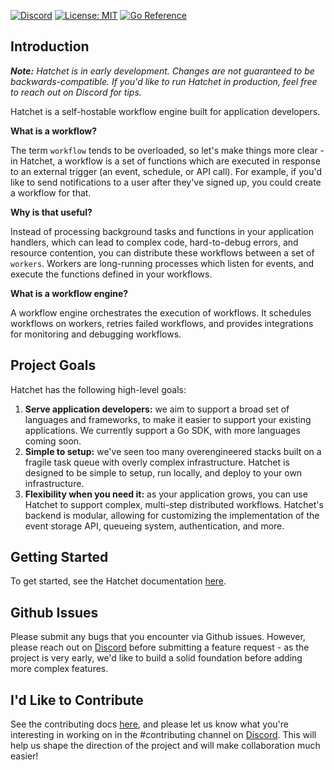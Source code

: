 [![Discord](https://img.shields.io/discord/1088927970518909068?style=social&logo=discord)](https://discord.gg/ZMeUafwH89) [![License: MIT](https://img.shields.io/badge/License-MIT-purple.svg)](https://opensource.org/licenses/MIT) [![Go Reference](https://pkg.go.dev/badge/github.com/hatchet-dev/hatchet.svg)](https://pkg.go.dev/github.com/hatchet-dev/hatchet)

## Introduction

_**Note:** Hatchet is in early development. Changes are not guaranteed to be backwards-compatible. If you'd like to run Hatchet in production, feel free to reach out on Discord for tips._

Hatchet is a self-hostable workflow engine built for application developers.

**What is a workflow?**

The term `workflow` tends to be overloaded, so let's make things more clear - in Hatchet, a workflow is a set of functions which are executed in response to an external trigger (an event, schedule, or API call). For example, if you'd like to send notifications to a user after they've signed up, you could create a workflow for that.

**Why is that useful?**

Instead of processing background tasks and functions in your application handlers, which can lead to complex code, hard-to-debug errors, and resource contention, you can distribute these workflows between a set of `workers`. Workers are long-running processes which listen for events, and execute the functions defined in your workflows.

**What is a workflow engine?**

A workflow engine orchestrates the execution of workflows. It schedules workflows on workers, retries failed workflows, and provides integrations for monitoring and debugging workflows.

## Project Goals

Hatchet has the following high-level goals:

1. **Serve application developers:** we aim to support a broad set of languages and frameworks, to make it easier to support your existing applications. We currently support a Go SDK, with more languages coming soon.
2. **Simple to setup:** we've seen too many overengineered stacks built on a fragile task queue with overly complex infrastructure. Hatchet is designed to be simple to setup, run locally, and deploy to your own infrastructure.
3. **Flexibility when you need it:** as your application grows, you can use Hatchet to support complex, multi-step distributed workflows. Hatchet's backend is modular, allowing for customizing the implementation of the event storage API, queueing system, authentication, and more.

## Getting Started

To get started, see the Hatchet documentation [here](https://docs.hatchet.run).

## Github Issues

Please submit any bugs that you encounter via Github issues. However, please reach out on [Discord](https://discord.gg/ZMeUafwH89) before submitting a feature request - as the project is very early, we'd like to build a solid foundation before adding more complex features.

## I'd Like to Contribute

See the contributing docs [here](./CONTRIBUTING.md), and please let us know what you're interesting in working on in the #contributing channel on [Discord](https://discord.gg/ZMeUafwH89). This will help us shape the direction of the project and will make collaboration much easier!

